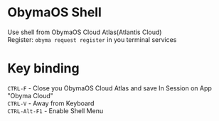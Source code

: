 # ObymaOS Shell
Use shell from ObymaOS Cloud Atlas(Atlantis Cloud)     
Register: `obyma request register` in you terminal services 
# Key binding
`CTRL-F` - Close you ObymaOS Cloud Atlas and save In Session on App "Obyma Cloud"<br>`CTRL-V` - Away from Keyboard<br>`CTRL-Alt-F1` - Enable Shell Menu 
